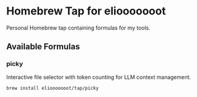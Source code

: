 # Homebrew Tap for eliooooooot

Personal Homebrew tap containing formulas for my tools.

## Available Formulas

### picky

Interactive file selector with token counting for LLM context management.

```bash
brew install eliooooooot/tap/picky
```